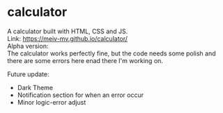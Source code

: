 # calculator
A calculator built with HTML, CSS and JS.<br>
Link: https://meiv-mv.github.io/calculator/<br>
Alpha version:<br>
The calculator works perfectly fine, but the code needs some polish and there are some errors here enad there I'm working on.

Future update:
  - Dark Theme
  - Notification section for when an error occur
  - Minor logic-error adjust